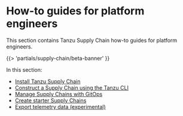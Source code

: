 # How-to guides for platform engineers

This section contains Tanzu Supply Chain how-to guides for platform engineers.

{{> 'partials/supply-chain/beta-banner' }}

In this section:

- [Install Tanzu Supply Chain](installing-supply-chain/about.hbs.md)
- [Construct a Supply Chain using the Tanzu CLI](supply-chain-authoring/construct-with-cli.hbs.md)
- [Manage Supply Chains with GitOps](deploying-supply-chains/gitops-managed.hbs.md)
- [Create starter Supply Chains](starter-supply-chains.hbs.md)
- [Export telemetry data (experimental)](export-telemetry-data.hbs.md)
